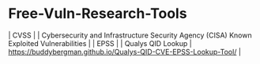 # Free-Vuln-Research-Tools
| CVSS |
| Cybersecurity and Infrastructure Security Agency (CISA) Known Exploited Vulnerabilities |
| EPSS |
| Qualys QID Lookup | https://buddybergman.github.io/Qualys-QID-CVE-EPSS-Lookup-Tool/ |
